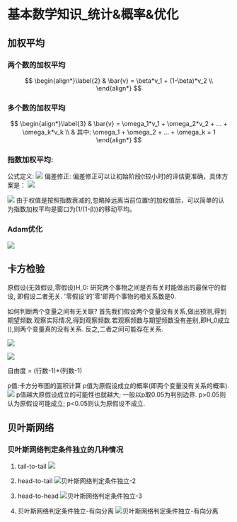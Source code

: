# 基本数学知识_统计&概率&优化
## 加权平均
### 两个数的加权平均
$$
\begin{align*}\label{2}
& \bar{v} = \beta*v_1 + (1-\beta)*v_2 \\
\end{align*}
$$


### 多个数的加权平均
$$
\begin{align*}\label{3}
& \bar{v} = \omega_1*v_1 + \omega_2*v_2  + ... + \omega_k*v_k \\
& 其中: \omega_1 + \omega_2 + ... + \omega_k = 1
\end{align*}
$$

### 指数加权平均:
公式定义:
    ![](images_attachments/20200518123919044_18092.png)
偏差修正:
    偏差修正可以让初始阶段(t较小时)的评估更准确，具体方案是：
    ![](images_attachments/20200518124344720_3164.png)

![](images_attachments/20200721103311284_25531.png)
由于权值是按照指数衰减的,忽略掉远离当前位置t的加权值后，可以简单的认为指数加权平均是窗口为(1/(1-β))的移动平均。



### Adam优化
![](images_attachments/20200721103329116_30185.png)

## 卡方检验
原假设(无效假设,零假设)H_0:
  研究两个事物之间是否有关时能做出的最保守的假设, 即假设二者无关. 
  '零假设'的'零'即两个事物的相关系数是0.

如何判断两个变量之间有无关联?
    首先我们假设两个变量没有关系,做出预测,得到期望频数.观察实际情况,得到观察频数.若观察频数与期望频数没有差别,即H_0成立(),则两个变量真的没有关系. 反之,二者之间可能存在关系.

![](images_attachments/20200721103355409_20157.png)

![](images_attachments/20200615141251087_32126.png)

自由度 = (行数-1)*(列数-1)


p值:卡方分布图的面积计算
p值为原假设成立的概率(即两个变量没有关系的概率).
![](images_attachments/20200615141719859_11342.png)
p值越大原假设成立的可能性也就越大; 
一般以p取0.05为判别边界. p>0.05则认为原假设可能成立; p<0.05则认为原假设不成立.





## 贝叶斯网络
### 贝叶斯网络判定条件独立的几种情况
1. tail-to-tail
![](images_attachments/20200721103420824_11611.png)

2. head-to-tail
![贝叶斯网络判定条件独立-2](images_attachments/20200721103442012_20637.png)

3. head-to-head
![贝叶斯网络判定条件独立-3](images_attachments/20200721103520376_31284.png)

4. 贝叶斯网络判定条件独立-有向分离
![贝叶斯网络判定条件独立-有向分离](images_attachments/20200721103546888_4431.png)















